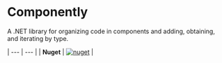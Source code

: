 # Componently
A .NET library for organizing code in components and adding, obtaining, and iterating by type.

| --- | --- |
| **Nuget** | [![nuget](https://img.shields.io/nuget/v/Hazdryx.Componently.svg)](https://www.nuget.org/packages/Hazdryx.Componently/) |
